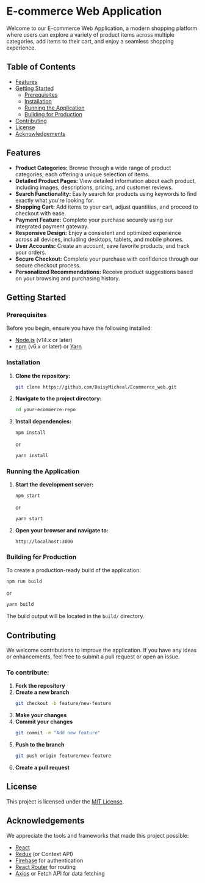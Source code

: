 # E-commerce Web Application

Welcome to our E-commerce Web Application, a modern shopping platform where users can explore a variety of product items across multiple categories, add items to their cart, and enjoy a seamless shopping experience.

## Table of Contents

- [Features](#features)
- [Getting Started](#getting-started)
  - [Prerequisites](#prerequisites)
  - [Installation](#installation)
  - [Running the Application](#running-the-application)
  - [Building for Production](#building-for-production)
- [Contributing](#contributing)
- [License](#license)
- [Acknowledgements](#acknowledgements)

## Features

- **Product Categories:** Browse through a wide range of product categories, each offering a unique selection of items.
- **Detailed Product Pages:** View detailed information about each product, including images, descriptions, pricing, and customer reviews.
- **Search Functionality:** Easily search for products using keywords to find exactly what you're looking for.
- **Shopping Cart:** Add items to your cart, adjust quantities, and proceed to checkout with ease.
- **Payment Feature:** Complete your purchase securely using our integrated payment gateway.
- **Responsive Design:** Enjoy a consistent and optimized experience across all devices, including desktops, tablets, and mobile phones.
- **User Accounts:** Create an account, save favorite products, and track your orders.
- **Secure Checkout:** Complete your purchase with confidence through our secure checkout process.
- **Personalized Recommendations:** Receive product suggestions based on your browsing and purchasing history.

## Getting Started

### Prerequisites

Before you begin, ensure you have the following installed:

- [Node.js](https://nodejs.org/) (v14.x or later)
- [npm](https://www.npmjs.com/) (v6.x or later) or [Yarn](https://yarnpkg.com/)

### Installation

1. **Clone the repository:**
   ```bash
   git clone https://github.com/DaisyMicheal/Ecommerce_web.git
   ```
2. **Navigate to the project directory:**
   ```bash
   cd your-ecommerce-repo
   ```
3. **Install dependencies:**
   ```bash
   npm install
   ```
   or
   ```bash
   yarn install
   ```

### Running the Application

1. **Start the development server:**
   ```bash
   npm start
   ```
   or
   ```bash
   yarn start
   ```
2. **Open your browser and navigate to:**
   ```
   http://localhost:3000
   ```

### Building for Production

To create a production-ready build of the application:

```bash
npm run build
```
or
```bash
yarn build
```

The build output will be located in the `build/` directory.

## Contributing

We welcome contributions to improve the application. If you have any ideas or enhancements, feel free to submit a pull request or open an issue.

### To contribute:

1. **Fork the repository**
2. **Create a new branch**
   ```bash
   git checkout -b feature/new-feature
   ```
3. **Make your changes**
4. **Commit your changes**
   ```bash
   git commit -m "Add new feature"
   ```
5. **Push to the branch**
   ```bash
   git push origin feature/new-feature
   ```
6. **Create a pull request**

## License

This project is licensed under the [MIT License](LICENSE).

## Acknowledgements

We appreciate the tools and frameworks that made this project possible:

- [React](https://reactjs.org/)
- [Redux](https://redux.js.org/) (or Context API)
- [Firebase](https://firebase.google.com/) for authentication
- [React Router](https://reactrouter.com/) for routing
- [Axios](https://axios-http.com/) or Fetch API for data fetching

